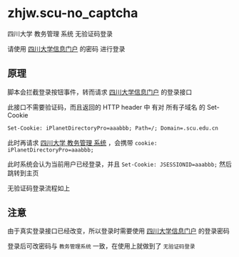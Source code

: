 <!--
 * @Date: 2021-03-13 21:07:58
 * @LastEditors: lisonge
 * @Author: lisonge
 * @LastEditTime: 2021-03-13 21:36:28
-->

# zhjw.scu-no_captcha

四川大学 教务管理 系统 无验证码登录

请使用 [四川大学信息门户](http://my.scu.edu.cn/) 的密码 进行登录

## 原理

脚本会拦截登录按钮事件，转而请求 [四川大学信息门户](http://my.scu.edu.cn/) 的登录接口

此接口不需要验证码，而且返回的 HTTP header 中 有对 所有子域名 的 Set-Cookie

```txt
Set-Cookie: iPlanetDirectoryPro=aaabbb; Path=/; Domain=.scu.edu.cn
```

此时再请求 [四川大学 教务管理 系统](http://zhjw.scu.edu.cn/) ，会携带 `cookie: iPlanetDirectoryPro=aaabbb;`

此时系统会认为当前用户已经登录，并且 `Set-Cookie: JSESSIONID=aaabbb;` 然后跳转到主页

无验证码登录流程如上

## 注意

由于真实登录接口已经改变，所以登录时需要使用 [四川大学信息门户](http://my.scu.edu.cn/) 的登录密码

登录后可改密码与 `教务管理系统` 一致，在使用上就做到了 `无验证码登录`
